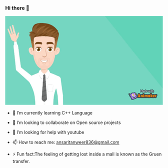 ### Hi there 👋
[![MasterHead](https://raw.githubusercontent.com/Tanweer52/Tanweer52/843a8ecad6fb0cbfe6098e6dd87d5bca0162a418/gif.gif)](https://username.github.io)

- 🌱 I’m currently learning C++ Language  
- 👯 I’m looking to collaborate on Open source projects 
- 🤔 I’m looking for help with youtube 
- 📫 How to reach me: ansaritanweer836@gmail.com
  
- ⚡ Fun fact:The feeling of getting lost inside a mall is known as the Gruen transfer.

